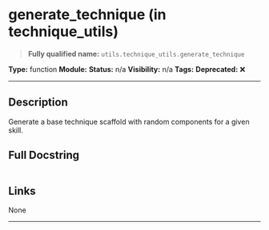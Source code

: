 # generate_technique (in technique_utils)
> **Fully qualified name:** `utils.technique_utils.generate_technique`

**Type:** function
**Module:** 
**Status:** n/a
**Visibility:** n/a
**Tags:** 
**Deprecated:** ❌

---

## Description
Generate a base technique scaffold with random components for a given skill.

## Full Docstring
```

```

## Links
None

---
